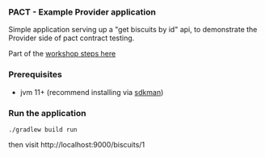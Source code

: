 ### PACT  - Example Provider application

Simple application serving up a "get biscuits by id" api, to demonstrate the Provider side of pact contract testing. 

Part of the  [workshop steps here](https://github.com/csbiggar/pact-contract-testing-workshop)

### Prerequisites

* jvm 11+ (recommend installing via [sdkman](https://sdkman.io/))

### Run the application

    ./gradlew build run

then visit http://localhost:9000/biscuits/1
